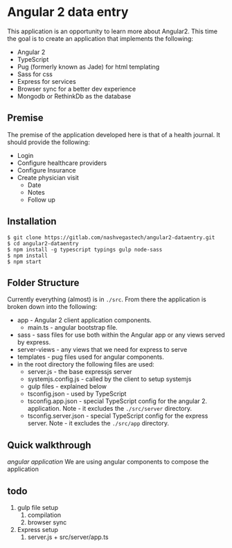 # Angular 2 data entry

This application is an opportunity to learn more about Angular2.  This time the goal is to create an application that implements the following:
- Angular 2
- TypeScript
- Pug (formerly known as Jade) for html templating
- Sass for css
- Express for services
- Browser sync for a better dev experience
- Mongodb or RethinkDb as the database

## Premise
The premise of the application developed here is that of a health journal.  It should provide the following:
* Login
* Configure healthcare providers
* Configure Insurance
* Create physician visit 
   * Date
   * Notes
   * Follow up


## Installation
```
$ git clone https://gitlab.com/nashvegastech/angular2-dataentry.git
$ cd angular2-dataentry
$ npm install -g typescript typings gulp node-sass
$ npm install
$ npm start 
```
## Folder Structure
Currently everything (almost) is in ```./src```.  From there the application is broken down into the following:
* app - Angular 2 client application components.
    * main.ts - angular bootstrap file.
* sass - sass files for use both within the Angular app or any views served by express.
* server-views - any views that we need for express to serve
* templates - pug files used for angular components.
* in the root directory the following files are used:
    * server.js - the base expressjs server
    * systemjs.config.js - called by the client to setup systemjs
    * gulp files - explained below
    * tsconfig.json - used by TypeScript
    * tsconfig.app.json - special TypeScript config for the angular 2. application. Note - it excludes the ```./src/server``` directory.
    * tsconfig.server.json - special TypeScript config for the express server.  Note - it excludes the ```./src/app``` directory.

## Quick walkthrough
*angular application*
We are using angular components to compose the application
  

## todo
1. gulp file setup
    1. compilation
    2. browser sync
2. Express setup
    1. server.js + src/server/app.ts
